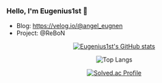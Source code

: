 ### Hello, I'm Eugenius1st 👋

<!--
**Eugenius1st/Eugenius1st** is a ✨ _special_ ✨ repository because its `README.md` (this file) appears on your GitHub profile.

Here are some ideas to get you started:

- 🔭 I’m currently working on ...
- 🌱 I’m currently learning ...
- 👯 I’m looking to collaborate on ...
- 🤔 I’m looking for help with ...
- 💬 Ask me about ...
- 📫 How to reach me: ...
- 😄 Pronouns: ...
- ⚡ Fun fact: ...
-->

- Blog: https://velog.io/@angel_eugnen
- Project: @ReBoN

<div align="center">

[![Eugenius1st's GitHub stats](https://github-readme-stats.vercel.app/api?username=Eugenius1st&show_icons=true&theme=synthwave)](https://github.com/Eugenius1st/github-readme-stats)


![Top Langs](https://github-readme-stats.vercel.app/api/top-langs/?username=Eugenius1st&layout=compact&theme=synthwave)



[![Solved.ac Profile](http://mazassumnida.wtf/api/v2/generate_badge?boj=eugenius1st)](https://solved.ac/eugenius1st)

</div>
